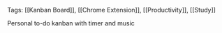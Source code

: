Tags: [[Kanban Board]], [[Chrome Extension]], [[Productivity]], [[Study]]


Personal to-do kanban with timer and music